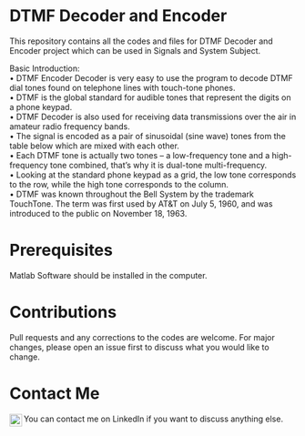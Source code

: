 # DTMF Decoder and Encoder
This repository contains all the codes and files for DTMF Decoder and Encoder project which can be used in Signals and System Subject. 

Basic Introduction:<br/>
  • DTMF Encoder Decoder is very easy to use the program to decode DTMF dial tones found on telephone lines with touch-tone phones.<br/>
  • DTMF is the global standard for audible tones that represent the digits on a phone keypad.<br/>
  • DTMF Decoder is also used for receiving data transmissions over the air in amateur radio frequency bands.<br/>
  • The signal is encoded as a pair of sinusoidal (sine wave) tones from the table below which are mixed with each other. <br/>
  • Each DTMF tone is actually two tones – a low-frequency tone and a high-frequency tone combined, that’s why it is dual-tone multi-frequency.<br/>
  • Looking at the standard phone keypad as a grid, the low tone corresponds to the row, while the high tone corresponds to the column.<br/>
  • DTMF was known throughout the Bell System by the trademark TouchTone. The term was first used by AT&T on July 5, 1960, and was introduced to the public on November 18,         1963.<br/>

# Prerequisites
Matlab Software should be installed in the computer.

# Contributions
Pull requests and any corrections to the codes are welcome. For major changes, please open an issue first to discuss what you would like to change.

# Contact Me
You can contact me on LinkedIn if you want to discuss anything else. 
<a href="https://www.linkedin.com/in/rudra-pratap-singh-369176191/">
<img align="left" alt="LinkdeIN" width="22px" src="https://cdn.jsdelivr.net/npm/simple-icons@v3/icons/linkedin.svg" />
</a>
